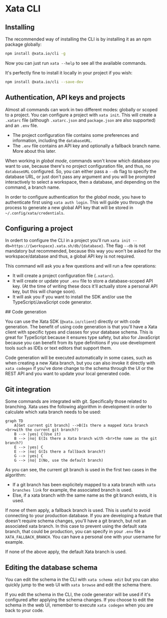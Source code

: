 # Xata CLI

## Installing

The recommended way of installing the CLI is by installing it as an npm package globally:

```bash
npm install @xata.io/cli -g
```

Now you can just run `xata --help` to see all the available commands.

It's perfectly fine to install it locally in your project if you wish:

```bash
npm install @xata.io/cli --save-dev
```

## Authentication, API keys and projects

Almost all commands can work in two different modes: globally or scoped to a project. You can configure a project with `xata init`. This will create a `.xatarc` file (although `.xatarc.json` and `package.json` are also supported) and an `.env` file.

- The project configuration file contains some preferences and information, including the `databaseURL`.
- The `.env` file contains an API key and optionally a fallback branch name. More about this later.

When working in _global mode_, commands won't know which database you want to use, because there's no project configuration file, and thus, no `databaseURL` configured. So, you can either pass a `--db` flag to specify the database URL, or just don't pass any argument and you will be prompted interactively to select a workspace, then a database, and depending on the command, a branch name.

In order to configure authentication for the _global mode_, you have to authenticate first using `xata auth login`. This will guide you through the process to generate a new global API key that will be stored in `~/.config/xata/credentials`.

## Configuring a project

In ordert to configure the CLI in a project you'll run `xata init --db=https://{workspace}.xata.sh/db/{database}`. The flag `--db` is not mandatory but recommended, because this way you won't be asked for the workspace/database and thus, a global API key is not required.

This command will ask you a few questions and will run a few operations:

- It will create a project configuration file (`.xatarc`).
- It will create or update your `.env` file to store a database-scoped API key. (At the time of writing these docs it'll actually store a personal API key, but this will change soon).
- It will ask you if you want to install the SDK and/or use the TypeScript/JavaScript code generator.

## Code generation

You can use the Xata SDK (`@xata.io/client`) directly or with code generation. The benefit of using code generation is that you'll have a Xata client with specific types and classes for your database schema. This is great for TypeScript because it ensures type safety, but also for JavaScript because you can benefit from its type definitions if you use development tools such as IDEs or text editors that support them.

Code generation will be executed automatically in some cases, such as when creating a new Xata branch, but you can also invoke it directly with `xata codegen` if you've done change to the schema through the UI or the REST API and you want to update your local generated code.

## Git integration

Some commands are integrated with git. Specifically those related to branching. Xata uses the following algorithm in development in order to calculate which xata branch needs to be used:

```mermaid
graph TD
    A[Get current git branch] -->B(Is there a mapped Xata branch <br>with the current git branch?)
    B --> |yes| C(Use it)
    B --> |no| E(Is there a Xata branch with <br>the name as the git branch?)
    E --> |yes| C
    E --> |no| G(Is there a fallback branch?)
    G --> |yes| C
    G --> |no| I(No, use the default branch)
```

As you can see, the current git branch is used in the first two cases in the algorithm:

- If a git branch has been explicitely mapped to a xata branch with `xata branches link` for example, the associated branch is used.
- Else, if a xata branch with the same name as the git branch exists, it is used.

If none of them apply, a fallback branch is used. This is useful to avoid connecting to your production database. If you are developing a feature that doesn't require schema changes, you'll have a git branch, but not an associated xata branch. In this case to prevent using the default xata branch, that could be production, you can specify in your `.env` file a `XATA_FALLBACK_BRANCH`. You can have a personal one with your username for example.

If none of the above apply, the default Xata branch is used.

## Editing the database schema

You can edit the schema in the CLI with `xata schema edit` but you can also quickly jump to the web UI with `xata browse` and edit the schema there.

If you edit the schema in the CLI, the code generator will be used if it's configured after applying the schema changes. If you choose to edit the schema in the web UI, remember to execute `xata codegen` when you are back to your code.

